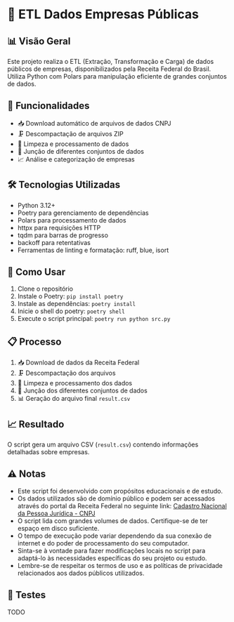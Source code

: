# 🏢 ETL Dados Empresas Públicas

## 📊 Visão Geral

Este projeto realiza o ETL (Extração, Transformação e Carga) de dados públicos de empresas, disponibilizados pela Receita Federal do Brasil. Utiliza Python com Polars para manipulação eficiente de grandes conjuntos de dados.

## 🚀 Funcionalidades

- 📥 Download automático de arquivos de dados CNPJ
- 🗜️ Descompactação de arquivos ZIP
- 🧹 Limpeza e processamento de dados
- 🔗 Junção de diferentes conjuntos de dados
- 📈 Análise e categorização de empresas

## 🛠️ Tecnologias Utilizadas

- Python 3.12+
- Poetry para gerenciamento de dependências
- Polars para processamento de dados
- httpx para requisições HTTP
- tqdm para barras de progresso
- backoff para retentativas
- Ferramentas de linting e formatação: ruff, blue, isort


## 🚀 Como Usar

1. Clone o repositório
2. Instale o Poetry: `pip install poetry`
3. Instale as dependências: `poetry install`
4. Inicie o shell do poetry: `poetry shell`
5. Execute o script principal: `poetry run python src.py`

## 📋 Processo

1. 📥 Download de dados da Receita Federal
2. 🗜️ Descompactação dos arquivos
3. 🧹 Limpeza e processamento dos dados
4. 🔗 Junção dos diferentes conjuntos de dados
5. 📊 Geração do arquivo final `result.csv`

## 📈 Resultado

O script gera um arquivo CSV (`result.csv`) contendo informações detalhadas sobre empresas.

## ⚠️ Notas

- Este script foi desenvolvido com propósitos educacionais e de estudo.
- Os dados utilizados são de domínio público e podem ser acessados através do portal da Receita Federal no seguinte link: [Cadastro Nacional da Pessoa Jurídica - CNPJ](https://dados.gov.br/dados/conjuntos-dados/cadastro-nacional-da-pessoa-juridica---cnpj)
- O script lida com grandes volumes de dados. Certifique-se de ter espaço em disco suficiente.
- O tempo de execução pode variar dependendo da sua conexão de internet e do poder de processamento do seu computador.
- Sinta-se à vontade para fazer modificações locais no script para adaptá-lo às necessidades específicas do seu projeto ou estudo.
- Lembre-se de respeitar os termos de uso e as políticas de privacidade relacionados aos dados públicos utilizados.
## 🧪 Testes

TODO
